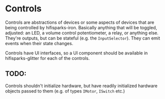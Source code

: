 # Controls

Controls are abstractions of devices or some aspects of devices that are being controlled by hifisparks-iron. Basically anything that will be toggled, adjusted: an LED, a volume control potentiometer, a relay, or anything else. They're outputs, but can be stateful (e.g. the `InputSelector`). They can emit events when their state changes.

Controls have UI interfaces, so a UI component should be available in hifisparks-glitter for each of the controls.

## TODO:

Controls shouldn't initialize hardware, but have readily initialized hardware objects passed to them (e.g. of types `IMotor`, `ISwitch` etc.)

